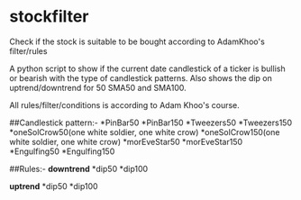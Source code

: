# stockfilter
Check if the stock is suitable to be bought according to AdamKhoo's filter/rules

A python script to show if the current date candlestick of a ticker is bullish or bearish with the type of candlestick patterns. Also shows the dip on uptrend/downtrend for 50 SMA50 and SMA100.

All rules/filter/conditions is according to Adam Khoo's course.

##Candlestick pattern:-
*PinBar50
*PinBar150
*Tweezers50
*Tweezers150
*oneSolCrow50(one white soldier, one white crow)
*oneSolCrow150(one white soldier, one white crow)
*morEveStar50
*morEveStar150
*Engulfing50
*Engulfing150

##Rules:-
**downtrend**
*dip50
*dip100

**uptrend**
*dip50
*dip100

